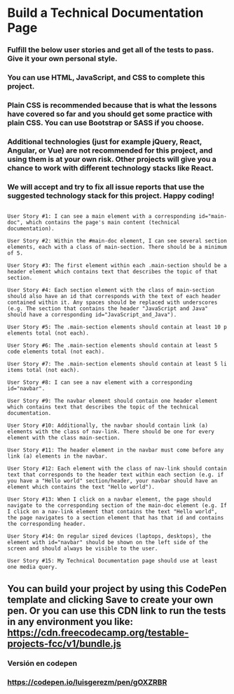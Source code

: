 # Build a Technical Documentation Page

### Fulfill the below user stories and get all of the tests to pass. Give it your own personal style.

### You can use HTML, JavaScript, and CSS to complete this project. 
### Plain CSS is recommended because that is what the lessons have covered so far and you should get some practice with plain CSS. You can use Bootstrap or SASS if you choose. 
### Additional technologies (just for example jQuery, React, Angular, or Vue) are not recommended for this project, and using them is at your own risk. Other projects will give you a chance to work with different technology stacks like React. 
### We will accept and try to fix all issue reports that use the suggested technology stack for this project. Happy coding!

```

User Story #1: I can see a main element with a corresponding id="main-doc", which contains the page's main content (technical documentation).

User Story #2: Within the #main-doc element, I can see several section elements, each with a class of main-section. There should be a minimum of 5.

User Story #3: The first element within each .main-section should be a header element which contains text that describes the topic of that section.

User Story #4: Each section element with the class of main-section should also have an id that corresponds with the text of each header contained within it. Any spaces should be replaced with underscores (e.g. The section that contains the header "JavaScript and Java" should have a corresponding id="JavaScript_and_Java").

User Story #5: The .main-section elements should contain at least 10 p elements total (not each).

User Story #6: The .main-section elements should contain at least 5 code elements total (not each).

User Story #7: The .main-section elements should contain at least 5 li items total (not each).

User Story #8: I can see a nav element with a corresponding id="navbar".

User Story #9: The navbar element should contain one header element which contains text that describes the topic of the technical documentation.

User Story #10: Additionally, the navbar should contain link (a) elements with the class of nav-link. There should be one for every element with the class main-section.

User Story #11: The header element in the navbar must come before any link (a) elements in the navbar.

User Story #12: Each element with the class of nav-link should contain text that corresponds to the header text within each section (e.g. if you have a "Hello world" section/header, your navbar should have an element which contains the text "Hello world").

User Story #13: When I click on a navbar element, the page should navigate to the corresponding section of the main-doc element (e.g. If I click on a nav-link element that contains the text "Hello world", the page navigates to a section element that has that id and contains the corresponding header.

User Story #14: On regular sized devices (laptops, desktops), the element with id="navbar" should be shown on the left side of the screen and should always be visible to the user.

User Story #15: My Technical Documentation page should use at least one media query.

```

## You can build your project by using this CodePen template and clicking Save to create your own pen. Or you can use this CDN link to run the tests in any environment you like: **https://cdn.freecodecamp.org/testable-projects-fcc/v1/bundle.js**

### Versión en codepen
### **https://codepen.io/luisgerezm/pen/gOXZRBR**
